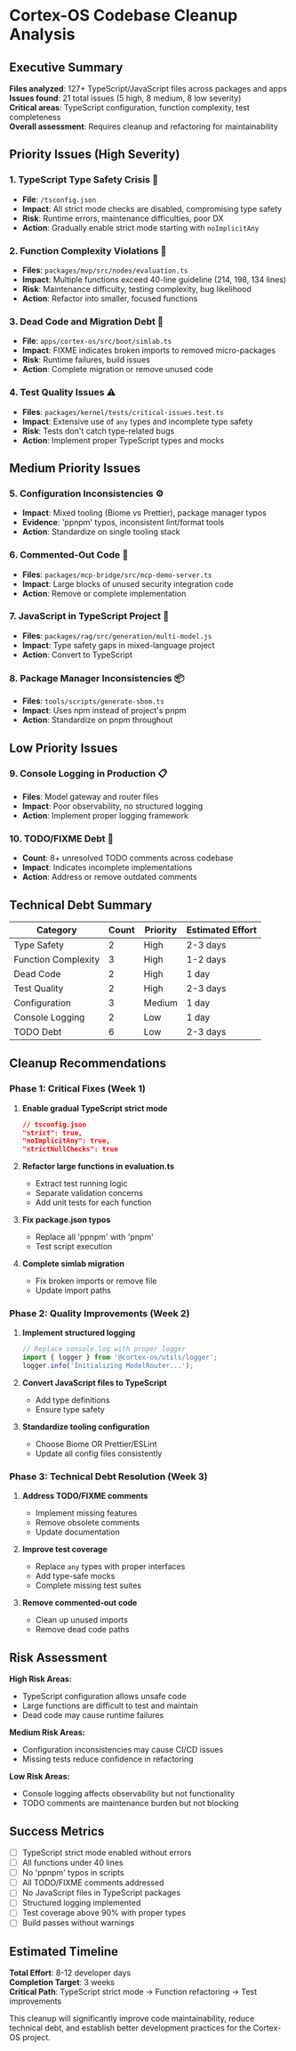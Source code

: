 # Cortex-OS Codebase Cleanup Analysis

## Executive Summary

**Files analyzed**: 127+ TypeScript/JavaScript files across packages and apps  
**Issues found**: 21 total issues (5 high, 8 medium, 8 low severity)  
**Critical areas**: TypeScript configuration, function complexity, test completeness  
**Overall assessment**: Requires cleanup and refactoring for maintainability  

## Priority Issues (High Severity)

### 1. TypeScript Type Safety Crisis 🚨
- **File**: `/tsconfig.json`
- **Impact**: All strict mode checks are disabled, compromising type safety
- **Risk**: Runtime errors, maintenance difficulties, poor DX
- **Action**: Gradually enable strict mode starting with `noImplicitAny`

### 2. Function Complexity Violations 📏
- **Files**: `packages/mvp/src/nodes/evaluation.ts`
- **Impact**: Multiple functions exceed 40-line guideline (214, 198, 134 lines)
- **Risk**: Maintenance difficulty, testing complexity, bug likelihood
- **Action**: Refactor into smaller, focused functions

### 3. Dead Code and Migration Debt 🧹
- **File**: `apps/cortex-os/src/boot/simlab.ts`
- **Impact**: FIXME indicates broken imports to removed micro-packages
- **Risk**: Runtime failures, build issues
- **Action**: Complete migration or remove unused code

### 4. Test Quality Issues ⚠️
- **Files**: `packages/kernel/tests/critical-issues.test.ts`
- **Impact**: Extensive use of `any` types and incomplete type safety
- **Risk**: Tests don't catch type-related bugs
- **Action**: Implement proper TypeScript types and mocks

## Medium Priority Issues

### 5. Configuration Inconsistencies ⚙️
- **Impact**: Mixed tooling (Biome vs Prettier), package manager typos
- **Evidence**: 'ppnpm' typos, inconsistent lint/format tools
- **Action**: Standardize on single tooling stack

### 6. Commented-Out Code 💭
- **Files**: `packages/mcp-bridge/src/mcp-demo-server.ts`
- **Impact**: Large blocks of unused security integration code
- **Action**: Remove or complete implementation

### 7. JavaScript in TypeScript Project 📝
- **Files**: `packages/rag/src/generation/multi-model.js`
- **Impact**: Type safety gaps in mixed-language project
- **Action**: Convert to TypeScript

### 8. Package Manager Inconsistencies 📦
- **Files**: `tools/scripts/generate-sbom.ts`
- **Impact**: Uses npm instead of project's pnpm
- **Action**: Standardize on pnpm throughout

## Low Priority Issues

### 9. Console Logging in Production 📋
- **Files**: Model gateway and router files
- **Impact**: Poor observability, no structured logging
- **Action**: Implement proper logging framework

### 10. TODO/FIXME Debt 📝
- **Count**: 8+ unresolved TODO comments across codebase
- **Impact**: Indicates incomplete implementations
- **Action**: Address or remove outdated comments

## Technical Debt Summary

| Category | Count | Priority | Estimated Effort |
|----------|-------|----------|------------------|
| Type Safety | 2 | High | 2-3 days |
| Function Complexity | 3 | High | 1-2 days |
| Dead Code | 2 | High | 1 day |
| Test Quality | 2 | High | 2-3 days |
| Configuration | 3 | Medium | 1 day |
| Console Logging | 2 | Low | 1 day |
| TODO Debt | 6 | Low | 2-3 days |

## Cleanup Recommendations

### Phase 1: Critical Fixes (Week 1)
1. **Enable gradual TypeScript strict mode**
   ```json
   // tsconfig.json
   "strict": true,
   "noImplicitAny": true,
   "strictNullChecks": true
   ```

2. **Refactor large functions in evaluation.ts**
   - Extract test running logic
   - Separate validation concerns
   - Add unit tests for each function

3. **Fix package.json typos**
   - Replace all 'ppnpm' with 'pnpm'
   - Test script execution

4. **Complete simlab migration**
   - Fix broken imports or remove file
   - Update import paths

### Phase 2: Quality Improvements (Week 2)
1. **Implement structured logging**
   ```typescript
   // Replace console.log with proper logger
   import { logger } from '@cortex-os/utils/logger';
   logger.info('Initializing ModelRouter...');
   ```

2. **Convert JavaScript files to TypeScript**
   - Add type definitions
   - Ensure type safety

3. **Standardize tooling configuration**
   - Choose Biome OR Prettier/ESLint
   - Update all config files consistently

### Phase 3: Technical Debt Resolution (Week 3)
1. **Address TODO/FIXME comments**
   - Implement missing features
   - Remove obsolete comments
   - Update documentation

2. **Improve test coverage**
   - Replace `any` types with proper interfaces
   - Add type-safe mocks
   - Complete missing test suites

3. **Remove commented-out code**
   - Clean up unused imports
   - Remove dead code paths

## Risk Assessment

**High Risk Areas:**
- TypeScript configuration allows unsafe code
- Large functions are difficult to test and maintain
- Dead code may cause runtime failures

**Medium Risk Areas:**
- Configuration inconsistencies may cause CI/CD issues
- Missing tests reduce confidence in refactoring

**Low Risk Areas:**
- Console logging affects observability but not functionality
- TODO comments are maintenance burden but not blocking

## Success Metrics

- [ ] TypeScript strict mode enabled without errors
- [ ] All functions under 40 lines
- [ ] No 'ppnpm' typos in scripts
- [ ] All TODO/FIXME comments addressed
- [ ] No JavaScript files in TypeScript packages
- [ ] Structured logging implemented
- [ ] Test coverage above 90% with proper types
- [ ] Build passes without warnings

## Estimated Timeline

**Total Effort**: 8-12 developer days  
**Completion Target**: 3 weeks  
**Critical Path**: TypeScript strict mode → Function refactoring → Test improvements  

This cleanup will significantly improve code maintainability, reduce technical debt, and establish better development practices for the Cortex-OS project.
